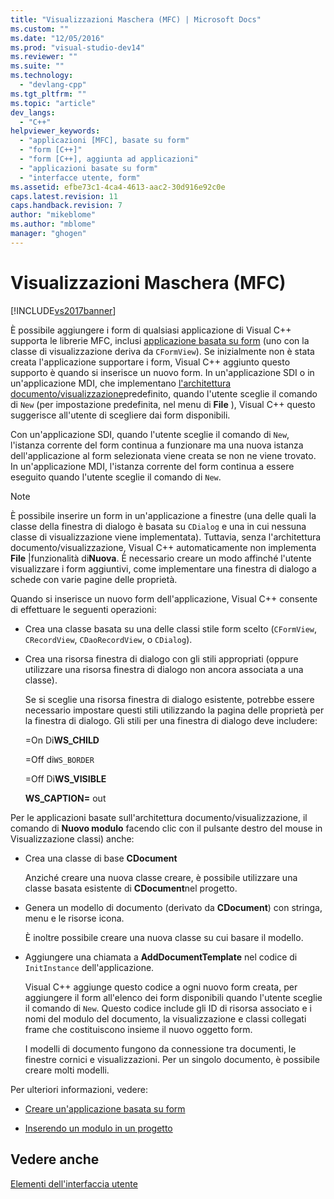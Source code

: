 ```yaml
---
title: "Visualizzazioni Maschera (MFC) | Microsoft Docs"
ms.custom: ""
ms.date: "12/05/2016"
ms.prod: "visual-studio-dev14"
ms.reviewer: ""
ms.suite: ""
ms.technology: 
  - "devlang-cpp"
ms.tgt_pltfrm: ""
ms.topic: "article"
dev_langs: 
  - "C++"
helpviewer_keywords: 
  - "applicazioni [MFC], basate su form"
  - "form [C++]"
  - "form [C++], aggiunta ad applicazioni"
  - "applicazioni basate su form"
  - "interfacce utente, form"
ms.assetid: efbe73c1-4ca4-4613-aac2-30d916e92c0e
caps.latest.revision: 11
caps.handback.revision: 7
author: "mikeblome"
ms.author: "mblome"
manager: "ghogen"
---
```

# Visualizzazioni Maschera (MFC)
[!INCLUDE[vs2017banner](../assembler/inline/includes/vs2017banner.md)]

È possibile aggiungere i form di qualsiasi applicazione di Visual C\+\+ supporta le librerie MFC, inclusi [applicazione basata su form](../mfc/reference/creating-a-forms-based-mfc-application.md) \(uno con la classe di visualizzazione deriva da `CFormView`\).  Se inizialmente non è stata creata l'applicazione supportare i form, Visual C\+\+ aggiunto questo supporto è quando si inserisce un nuovo form.  In un'applicazione SDI o in un'applicazione MDI, che implementano [l'architettura documento\/visualizzazione](../mfc/document-view-architecture.md)predefinito, quando l'utente sceglie il comando di `New` \(per impostazione predefinita, nel menu di **File** \), Visual C\+\+ questo suggerisce all'utente di scegliere dai form disponibili.  
  
 Con un'applicazione SDI, quando l'utente sceglie il comando di `New`, l'istanza corrente del form continua a funzionare ma una nuova istanza dell'applicazione al form selezionata viene creata se non ne viene trovato.  In un'applicazione MDI, l'istanza corrente del form continua a essere eseguito quando l'utente sceglie il comando di `New`.  
  
> [!NOTE]
>  È possibile inserire un form in un'applicazione a finestre \(una delle quali la classe della finestra di dialogo è basata su `CDialog` e una in cui nessuna classe di visualizzazione viene implementata\).  Tuttavia, senza l'architettura documento\/visualizzazione, Visual C\+\+ automaticamente non implementa **File** &#124;funzionalità di**Nuova**.  È necessario creare un modo affinché l'utente visualizzare i form aggiuntivi, come implementare una finestra di dialogo a schede con varie pagine delle proprietà.  
  
 Quando si inserisce un nuovo form dell'applicazione, Visual C\+\+ consente di effettuare le seguenti operazioni:  
  
-   Crea una classe basata su una delle classi stile form scelto \(`CFormView`, `CRecordView`, `CDaoRecordView`, o `CDialog`\).  
  
-   Crea una risorsa finestra di dialogo con gli stili appropriati \(oppure utilizzare una risorsa finestra di dialogo non ancora associata a una classe\).  
  
     Se si sceglie una risorsa finestra di dialogo esistente, potrebbe essere necessario impostare questi stili utilizzando la pagina delle proprietà per la finestra di dialogo.  Gli stili per una finestra di dialogo deve includere:  
  
     \=On Di**WS\_CHILD**  
  
     \=Off di`WS_BORDER`  
  
     \=Off Di**WS\_VISIBLE**  
  
     **WS\_CAPTION\=** out  
  
 Per le applicazioni basate sull'architettura documento\/visualizzazione, il comando di **Nuovo modulo** facendo clic con il pulsante destro del mouse in Visualizzazione classi\) anche:  
  
-   Crea una classe di base **CDocument**  
  
     Anziché creare una nuova classe creare, è possibile utilizzare una classe basata esistente di **CDocument**nel progetto.  
  
-   Genera un modello di documento \(derivato da **CDocument**\) con stringa, menu e le risorse icona.  
  
     È inoltre possibile creare una nuova classe su cui basare il modello.  
  
-   Aggiungere una chiamata a **AddDocumentTemplate** nel codice di `InitInstance` dell'applicazione.  
  
     Visual C\+\+ aggiunge questo codice a ogni nuovo form creata, per aggiungere il form all'elenco dei form disponibili quando l'utente sceglie il comando di `New`.  Questo codice include gli ID di risorsa associato e i nomi del modulo del documento, la visualizzazione e classi collegati frame che costituiscono insieme il nuovo oggetto form.  
  
     I modelli di documento fungono da connessione tra documenti, le finestre cornici e visualizzazioni.  Per un singolo documento, è possibile creare molti modelli.  
  
 Per ulteriori informazioni, vedere:  
  
-   [Creare un'applicazione basata su form](../mfc/reference/creating-a-forms-based-mfc-application.md)  
  
-   [Inserendo un modulo in un progetto](../mfc/inserting-a-form-into-a-project.md)  
  
## Vedere anche  
 [Elementi dell'interfaccia utente](../mfc/user-interface-elements-mfc.md)